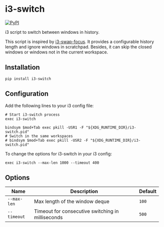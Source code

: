 # i3-switch

[![PyPI](https://img.shields.io/pypi/v/i3-switch)](https://pypi.org/project/i3-switch/)

i3 script to switch between windows in history.

This script is inspired by [i3-swap-focus](https://github.com/olivierlemoal/i3-swap-focus).
It provides a configurable history length and ignore windows in scratchpad.
Besides, it can skip the closed windows or windows not in the current workspace.

## Installation

```
pip install i3-switch
```

## Configuration

Add the following lines to your i3 config file:

```
# Start i3-switch process
exec i3-switch

bindsym $mod+Tab exec pkill -USR1 -F "${XDG_RUNTIME_DIR}/i3-switch.pid"
# Switch in the same workspaces
# bindsym $mod+Tab exec pkill -USR2 -F "${XDG_RUNTIME_DIR}/i3-switch.pid"
```

To change the options for i3-switch in your i3 config:

```
exec i3-switch --max-len 1000 --timeout 400
```


## Options

| Name        | Description               | Default |
| ----------- | ------------------------- | ------- |
| `--max-len` | Max length of the window deque | `100`     |
| `--timeout` | Timeout for consecutive switching in milliseconds | `500` |
